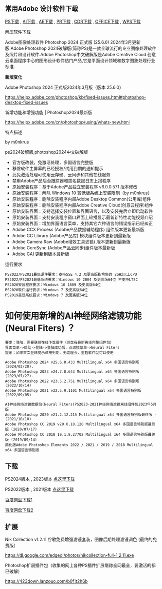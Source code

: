 ## 常用Adobe 设计软件下载
[PS下载](ps) , [AI下载](ai) , [AE下载](ae) , [PR下载](pr) , [CDR下载](cdr) , [OFFICE下载](office) , [WPS下载](wps)

解压软件[下载](https://wwo.lanzoul.com/ik8KH1ryv98b)

Adobe图像处理软件 Photoshop 2024 正式版 (25.6.0) 2024年3月更新版.Adobe Photoshop 2024破解版(简称PS)是一款全球流行的专业图像处理软件及照片和设计软件.Adobe Photoshop中文破解版是Adobe Creative Cloud 创意云桌面程序中心的图形设计软件热门产品,它是平面设计领域和数字图象处理行业标准.

**新版变化**

Adobe Photoshop 2024 正式版2024年3月版（版本 25.6.0）

https://helpx.adobe.com/photoshop/kb/fixed-issues.html#photoshop-desktop-fixed-issues

新增功能和增强功能 | Photoshop2024最新版

https://helpx.adobe.com/cn/photoshop/using/whats-new.html

特点描述

by m0nkrus

ps2024破解版,photoshop2024中文破解版
- 官方版改装，免激活处理，多国语言完整版
- 移除软件主屏幕的已经授权/试用到期的通知提示
- 此免激活处理可使用云存储、云同步和其他在线服务
- 禁用Adobe产品后台跟踪器和匿名数据日志上报程序
- 原始安装程序：基于Adob​​e产品独立安装程序 v6.0.0.571 版本修改
- 原始安装程序：解除 Windows 10 较低版系统上安装限制（by m0nkrus）
- 原始安装程序：删除安装程序内部Adobe Desktop Common(公用库)组件
- 原始安装程序：删除安装程序内部Adobe Creative Cloud(创意云程序)组件
- 原始安装界面：支持选择安装位置和界面语言，以及安装完后立即启动软件
- 原始安装界面：支持安装程序窗口界面上轮播显示最新新特性功能视频介绍
- 原始安装界面：增加界面语言菜单，支持其它六种语言的错误指示已经纠正
- Adob​​e CCX Process (Adobe产品数据辅助程序) 组件版本更新最新版
- Adobe CC Library (Adobe产品库) 模块组件版本更新到最新版
- Adob​​e Camera Raw (Adobe增效工具滤镜) 版本更新到最新版
- Adob​​e CoreSync (Adobe产品云同步)组件版本最新版
- Adob​​e CAI 更新到版本最新版

运行要求

```
PS2022/PS2021最低硬件要求：支持SSE 4.2 及更高版指令集的 2GHz以上CPU
PS2022/PS2021最低系统要求：Windows 10 2004 及更高版64位 不支持LTSC
PS2020安装程序要求：Windows 10 1809 及更高版64位
PS2020软件运行要求：Windows 7 及更高版64位
PS2019最低系统要求：Windows 7 及更高版64位
```

# 如何使用新增的AI神经网络滤镜功能 (Neural Fiters) ？
```
要求：登陆，需要联网在线下载组件（网盘有最新离线完整组件包）
界面菜单->帮助->登陆->登陆成功后，点滤镜菜单->Neural Fiters
提示：如果首次登陆提示试用到期，无需理会，重启软件就可以使用

Adobe Photoshop 2024 v25.6.0.433 Multilingual x64 多国语言特别版 (2024/03/20).
Adobe Photoshop 2023 v24.7.0.643 Multilingual x64 多国语言特别版 (2023/07/27).
Adobe Photoshop 2022 v23.5.2.751 Multilingual x64 多国语言特别版 (2022/10/14)
Adobe Photoshop 2021 v22.5.9.1101 Multilingual x64 多国语言特别版 (2022/09/05)

AI神经网络滤镜数据包(Neural Fiters)PS2023-2021神经网络滤镜离线组件包2023年5月版
Adobe Photoshop 2020 v21.2.12.215 Multilingual x64 多国语言特别版最终版 - (2021/10/10)
Adobe Photoshop CC 2019 v20.0.10.120 Multilingual x64 多国语言特别版最终版 (2020/07/17)
Adobe Photoshop CC 2018 19.1.9.27702 Multilingual x64 多国语言特别版最终版 (2019/09/14)
简化版Adobe Photoshop Elements 2022 / 2021 / 2019 / 2018 Multilingual x64 多国语言特别版
```
## 下载
PS2024版本 , 2023版本  [点这里下载](https://www.123pan.com/s/A6cA-rKAJh)

PS2022版本 , 2021版本 [点这里下载](https://www.123pan.com/s/A6cA-YkAJh)

[百度网盘下载1](https://pan.baidu.com/s/1kwBrkZ5SrlOWocGUn65iVw?pwd=2023)

[百度网盘下载2](https://pan.baidu.com/s/1hJZtjUWLQ-RGV5CGGKPO8w?pwd=2023)

## 扩展

Nik Collection v1.2.11 谷歌免费增强滤镜套装，图像后期处理滤镜调色 (最终的免费版）

https://dl.google.com/edgedl/photos/nikcollection-full-1.2.11.exe

Photoshop扩展插件包（收集的网上各种PS插件扩展堪称全网最全，要激活的都已破解）

https://423down.lanzouo.com/b0f1t2h6b
